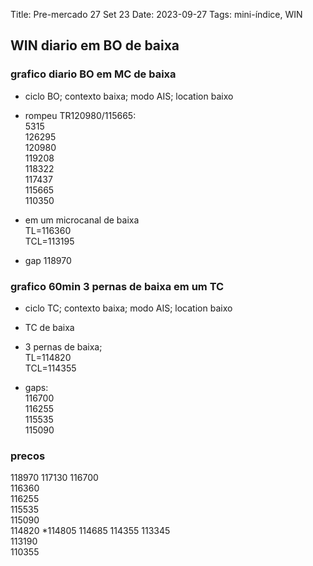 Title: Pre-mercado 27 Set 23
Date: 2023-09-27
Tags: mini-índice, WIN

## WIN diario em BO de baixa  

### grafico diario  BO em MC de baixa  
* ciclo BO; contexto baixa; modo AIS; location baixo  

* rompeu TR120980/115665:    
5315  
126295  
120980  
119208  
118322  
117437  
115665  
110350  

* em um microcanal de baixa  
TL=116360  
TCL=113195  

* gap 118970  



### grafico 60min  3 pernas de baixa em um TC  
* ciclo TC; contexto baixa; modo AIS; location baixo

* TC de baixa 
* 3 pernas de baixa;   
TL=114820  
TCL=114355  

* gaps:  
116700  
116255  
115535  
115090  


### precos  
118970
117130
116700  
116360  
116255  
115535  
115090  
114820
*114805
114685
114355
113345  
113190  
110355  
